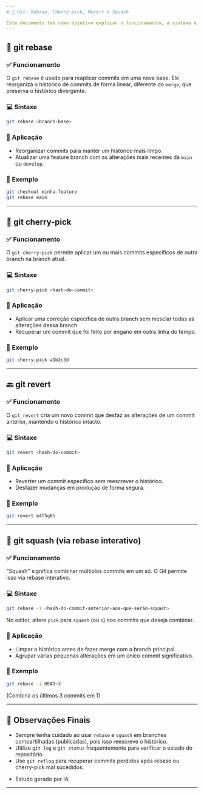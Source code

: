 ```yaml
---
# 📘 Git: Rebase, Cherry-pick, Revert e Squash

Este documento tem como objetivo explicar o funcionamento, a sintaxe e as aplicações práticas dos comandos `git rebase`, `git cherry-pick`, `git revert` e `git squash` no Git.
---
```


## 🔁 git rebase

### ✅ Funcionamento

O `git rebase` é usado para reaplicar commits em uma nova base. Ele reorganiza o histórico de commits de forma linear, diferente do `merge`, que preserva o histórico divergente.

### 💻 Sintaxe

```bash
git rebase <branch-base>
```

### 🎯 Aplicação

- Reorganizar commits para manter um histórico mais limpo.
- Atualizar uma feature branch com as alterações mais recentes da `main` ou `develop`.

### 🧠 Exemplo

```bash
git checkout minha-feature
git rebase main
```

---

## 🍒 git cherry-pick

### ✅ Funcionamento

O `git cherry-pick` permite aplicar um ou mais commits específicos de outra branch na branch atual.

### 💻 Sintaxe

```bash
git cherry-pick <hash-do-commit>
```

### 🎯 Aplicação

- Aplicar uma correção específica de outra branch sem mesclar todas as alterações dessa branch.
- Recuperar um commit que foi feito por engano em outra linha do tempo.

### 🧠 Exemplo

```bash
git cherry-pick a1b2c3d
```

---

## 🔙 git revert

### ✅ Funcionamento

O `git revert` cria um novo commit que desfaz as alterações de um commit anterior, mantendo o histórico intacto.

### 💻 Sintaxe

```bash
git revert <hash-do-commit>
```

### 🎯 Aplicação

- Reverter um commit específico sem reescrever o histórico.
- Desfazer mudanças em produção de forma segura.

### 🧠 Exemplo

```bash
git revert e4f5g6h
```

---

## 🧩 git squash (via rebase interativo)

### ✅ Funcionamento

"Squash" significa combinar múltiplos commits em um só. O Git permite isso via rebase interativo.

### 💻 Sintaxe

```bash
git rebase -i <hash-do-commit-anterior-aos-que-serão-squash>
```

No editor, altere `pick` para `squash` (ou `s`) nos commits que deseja combinar.

### 🎯 Aplicação

- Limpar o histórico antes de fazer merge com a branch principal.
- Agrupar várias pequenas alterações em um único commit significativo.

### 🧠 Exemplo

```bash
git rebase -i HEAD~3
```

(Combina os últimos 3 commits em 1)

---

## 📝 Observações Finais

- Sempre tenha cuidado ao usar `rebase` e `squash` em branches compartilhadas (publicadas), pois isso reescreve o histórico.
- Utilize `git log` e `git status` frequentemente para verificar o estado do repositório.
- Use `git reflog` para recuperar commits perdidos após rebase ou cherry-pick mal sucedidos.

* Estudo gerado por IA

---
